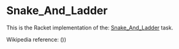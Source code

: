 # Snake_And_Ladder

This is the Racket implementation of the: [Snake_And_Ladder](https://rosettacode.org/wiki/Snake_And_Ladder) task.

Wikipedia reference: ())
